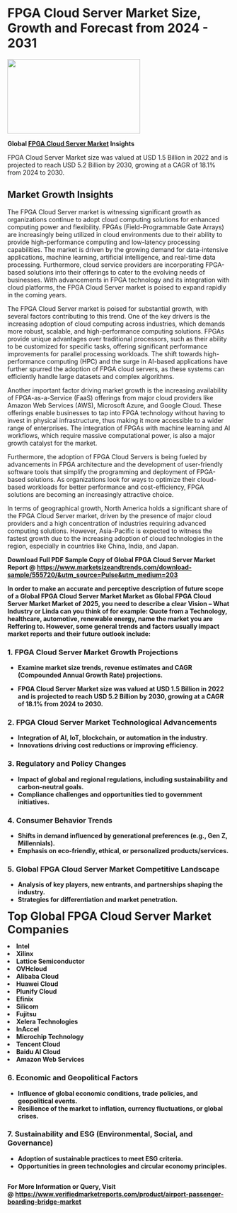 <H1>FPGA Cloud Server Market Size, Growth and Forecast from 2024 - 2031</H1><img class="aligncenter size-medium wp-image-584254" src="https://thirdeyenews.in/wp-content/uploads/2024/09/Global-Market-Research-300x168.jpeg" alt="" width="300" height="168" /><p><strong>Global&nbsp;<a href="https://www.marketsizeandtrends.com/download-sample/555720/&amp;utm_source=Pulse&amp;utm_medium=203">FPGA Cloud Server Market</a> Insights</strong></p><p>FPGA Cloud Server Market size was valued at USD 1.5 Billion in 2022 and is projected to reach USD 5.2 Billion by 2030, growing at a CAGR of 18.1% from 2024 to 2030.</p><p><h2>Market Growth Insights</h2> <p>The FPGA Cloud Server market is witnessing significant growth as organizations continue to adopt cloud computing solutions for enhanced computing power and flexibility. FPGAs (Field-Programmable Gate Arrays) are increasingly being utilized in cloud environments due to their ability to provide high-performance computing and low-latency processing capabilities. The market is driven by the growing demand for data-intensive applications, machine learning, artificial intelligence, and real-time data processing. Furthermore, cloud service providers are incorporating FPGA-based solutions into their offerings to cater to the evolving needs of businesses. With advancements in FPGA technology and its integration with cloud platforms, the FPGA Cloud Server market is poised to expand rapidly in the coming years.</p> <p><strong></strong></p> <p>The FPGA Cloud Server market is poised for substantial growth, with several factors contributing to this trend. One of the key drivers is the increasing adoption of cloud computing across industries, which demands more robust, scalable, and high-performance computing solutions. FPGAs provide unique advantages over traditional processors, such as their ability to be customized for specific tasks, offering significant performance improvements for parallel processing workloads. The shift towards high-performance computing (HPC) and the surge in AI-based applications have further spurred the adoption of FPGA cloud servers, as these systems can efficiently handle large datasets and complex algorithms.</p> <p>Another important factor driving market growth is the increasing availability of FPGA-as-a-Service (FaaS) offerings from major cloud providers like Amazon Web Services (AWS), Microsoft Azure, and Google Cloud. These offerings enable businesses to tap into FPGA technology without having to invest in physical infrastructure, thus making it more accessible to a wider range of enterprises. The integration of FPGAs with machine learning and AI workflows, which require massive computational power, is also a major growth catalyst for the market.</p> <p>Furthermore, the adoption of FPGA Cloud Servers is being fueled by advancements in FPGA architecture and the development of user-friendly software tools that simplify the programming and deployment of FPGA-based solutions. As organizations look for ways to optimize their cloud-based workloads for better performance and cost-efficiency, FPGA solutions are becoming an increasingly attractive choice.</p> <p>In terms of geographical growth, North America holds a significant share of the FPGA Cloud Server market, driven by the presence of major cloud providers and a high concentration of industries requiring advanced computing solutions. However, Asia-Pacific is expected to witness the fastest growth due to the increasing adoption of cloud technologies in the region, especially in countries like China, India, and Japan.</p> <p><strong></p><p><span class=""><strong>Download Full PDF Sample Copy of Global FPGA Cloud Server Market Report</strong> @ <a href="https://www.marketsizeandtrends.com/download-sample/555720/&amp;utm_source=Pulse&amp;utm_medium=203" target="_blank">https://www.marketsizeandtrends.com/download-sample/555720/&amp;utm_source=Pulse&amp;utm_medium=203</a></span></p><p>In order to make an accurate and perceptive description of future scope of a Global&nbsp;FPGA Cloud Server Market Market as Global&nbsp;FPGA Cloud Server Market Market of 2025, you need to describe a clear Vision &ndash; What Industry or Linda can you think of for example: Quote from a Technology, healthcare, automotive, renewable energy, name the market you are Reffering to. However, some general trends and factors usually impact market reports and their future outlook include:</p><h3>1.&nbsp;<strong>FPGA Cloud Server Market Growth Projections</strong></h3><ul><li>Examine market size trends, revenue estimates and CAGR (Compounded Annual Growth Rate) projections.</li><li><p>FPGA Cloud Server Market size was valued at USD 1.5 Billion in 2022 and is projected to reach USD 5.2 Billion by 2030, growing at a CAGR of 18.1% from 2024 to 2030.</p></li></ul><h3>2.&nbsp;<strong>FPGA Cloud Server Market Technological Advancements</strong></h3><ul><li>Integration of AI, IoT, blockchain, or automation in the industry.</li><li>Innovations driving cost reductions or improving efficiency.</li></ul><h3>3.&nbsp;<strong>Regulatory and Policy Changes</strong></h3><ul><li>Impact of global and regional regulations, including sustainability and carbon-neutral goals.</li><li>Compliance challenges and opportunities tied to government initiatives.</li></ul><h3>4.&nbsp;<strong>Consumer Behavior Trends</strong></h3><ul><li>Shifts in demand influenced by generational preferences (e.g., Gen Z, Millennials).</li><li>Emphasis on eco-friendly, ethical, or personalized products/services.</li></ul><h3>5.&nbsp;<strong>Global FPGA Cloud Server Market Competitive Landscape</strong></h3><ul><li>Analysis of key players, new entrants, and partnerships shaping the industry.</li><li>Strategies for differentiation and market penetration.</li></ul><p data-pm-slice="1 1 []"><span style="color: inherit; font-family: inherit; font-size: 25px;">Top Global FPGA Cloud Server Market Companies</span></p><div class="" data-test-id=""><p><li>Intel</li><li> Xilinx</li><li> Lattice Semiconductor</li><li> OVHcloud</li><li> Alibaba Cloud</li><li> Huawei Cloud</li><li> Plunify Cloud</li><li> Efinix</li><li> Silicom</li><li> Fujitsu</li><li> Xelera Technologies</li><li> InAccel</li><li> Microchip Technology</li><li> Tencent Cloud</li><li> Baidu AI Cloud</li><li> Amazon Web Services</li></p></div><h3>6.&nbsp;<strong>Economic and Geopolitical Factors</strong></h3><ul><li>Influence of global economic conditions, trade policies, and geopolitical events.</li><li>Resilience of the market to inflation, currency fluctuations, or global crises.</li></ul><h3>7.&nbsp;<strong>Sustainability and ESG (Environmental, Social, and Governance)</strong></h3><ul><li>Adoption of sustainable practices to meet ESG criteria.</li><li>Opportunities in green technologies and circular economy principles.</li></ul><h2><strong style="font-size: 14px;">For More Information or Query, Visit @&nbsp;</strong><a style="background-color: #ffffff; font-size: 14px;" href="https://www.marketsizeandtrends.com/report/fpga-cloud-server-market/" target="_blank">https://www.verifiedmarketreports.com/product/airport-passenger-boarding-bridge-market</a></h2>
